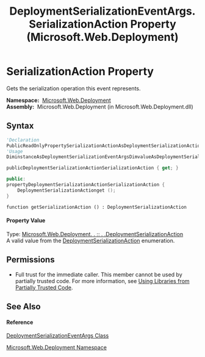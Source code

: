 ﻿---
title: DeploymentSerializationEventArgs.SerializationAction Property  (Microsoft.Web.Deployment)
TOCTitle: SerializationAction Property
ms:assetid: P:Microsoft.Web.Deployment.DeploymentSerializationEventArgs.SerializationAction
ms:mtpsurl: https://msdn.microsoft.com/en-us/library/microsoft.web.deployment.deploymentserializationeventargs.serializationaction(v=VS.90)
ms:contentKeyID: 20208692
ms.date: 05/02/2012
mtps_version: v=VS.90
f1_keywords:
- Microsoft.Web.Deployment.DeploymentSerializationEventArgs.SerializationAction
- Microsoft.Web.Deployment.DeploymentSerializationEventArgs.get_SerializationAction
dev_langs:
- CSharp
- JScript
- VB
- c++
api_location:
- Microsoft.Web.Deployment.dll
api_name:
- Microsoft.Web.Deployment.DeploymentSerializationEventArgs.get_SerializationAction
- Microsoft.Web.Deployment.DeploymentSerializationEventArgs.SerializationAction
api_type:
- Managed
topic_type:
- apiref
- kbSyntax
product_family_name: VS
ROBOTS: INDEX,FOLLOW
---

# SerializationAction Property

Gets the serialization operation this event represents.

**Namespace:**  [Microsoft.Web.Deployment](microsoft-web-deployment-namespace.md)  
**Assembly:**  Microsoft.Web.Deployment (in Microsoft.Web.Deployment.dll)

## Syntax

``` vb
'Declaration
PublicReadOnlyPropertySerializationActionAsDeploymentSerializationAction
'Usage
DiminstanceAsDeploymentSerializationEventArgsDimvalueAsDeploymentSerializationActionvalue = instance.SerializationAction
```

``` csharp
publicDeploymentSerializationActionSerializationAction { get; }
```

``` c++
public:
propertyDeploymentSerializationActionSerializationAction {
    DeploymentSerializationActionget ();
}
```

``` jscript
function getSerializationAction () : DeploymentSerializationAction
```

#### Property Value

Type: [Microsoft.Web.Deployment. . :: . .DeploymentSerializationAction](deploymentserializationaction-enumeration-microsoft-web-deployment.md)  
A valid value from the [DeploymentSerializationAction](deploymentserializationaction-enumeration-microsoft-web-deployment.md) enumeration.  

## Permissions

  - Full trust for the immediate caller. This member cannot be used by partially trusted code. For more information, see [Using Libraries from Partially Trusted Code](https://msdn.microsoft.com/en-us/library/8skskf63\(v=vs.90\)).

## See Also

#### Reference

[DeploymentSerializationEventArgs Class](deploymentserializationeventargs-class-microsoft-web-deployment.md)

[Microsoft.Web.Deployment Namespace](microsoft-web-deployment-namespace.md)

